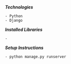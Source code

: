 **_Technologies_**

    - Python
    - Django

**_Installed Libraries_**

	- 

**_Setup Instructions_**

    - python manage.py runserver
